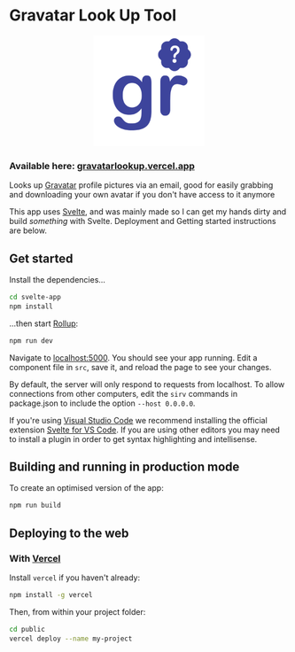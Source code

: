 # Gravatar Look Up Tool

<center><img src="./public/favicon.png" alt="Gravatar Lookup Tool Logo" width="200"/></center>

### Available here: [gravatarlookup.vercel.app](https://gravatarlookup.vercel.app)

Looks up [Gravatar](https://en.gravatar.com/) profile pictures via an email, good for easily grabbing and downloading your own avatar if you don't have access to it anymore

This app uses [Svelte](https://svelte.dev/), and was mainly made so I can get my hands dirty and build _something_ with Svelte. Deployment and Getting started instructions 
are below.

## Get started

Install the dependencies...

```bash
cd svelte-app
npm install
```

...then start [Rollup](https://rollupjs.org):

```bash
npm run dev
```

Navigate to [localhost:5000](http://localhost:5000). You should see your app running. Edit a component file in `src`, save it, and reload the page to see your changes.

By default, the server will only respond to requests from localhost. To allow connections from other computers, edit the `sirv` commands in package.json to include the option `--host 0.0.0.0`.

If you're using [Visual Studio Code](https://code.visualstudio.com/) we recommend installing the official extension [Svelte for VS Code](https://marketplace.visualstudio.com/items?itemName=svelte.svelte-vscode). If you are using other editors you may need to install a plugin in order to get syntax highlighting and intellisense.

## Building and running in production mode

To create an optimised version of the app:

```bash
npm run build
```

## Deploying to the web

### With [Vercel](https://vercel.com)

Install `vercel` if you haven't already:

```bash
npm install -g vercel
```

Then, from within your project folder:

```bash
cd public
vercel deploy --name my-project
```
